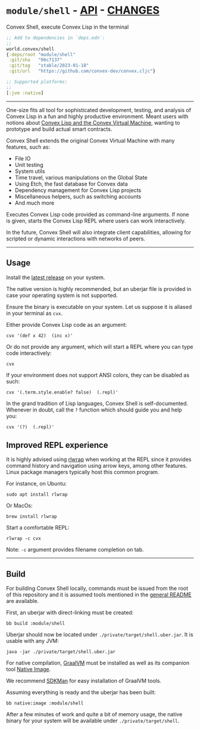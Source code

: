 # `module/shell` - [API](doc/API.md)  - [CHANGES](doc/changelog.md)

Convex Shell, execute Convex Lisp in the terminal

```clojure
;; Add to dependencies in `deps.edn`:
;;
world.convex/shell
{:deps/root "module/shell"
 :git/sha   "06c7137"
 :git/tag   "stable/2023-01-18"
 :git/url   "https://github.com/convex-dev/convex.cljc"}
```

```clojure
;; Supported platforms:
;;
[:jvm :native]
```


---

One-size fits all tool for sophisticated development, testing, and analysis of
Convex Lisp in a fun and highly productive environment. Meant users with notions
about [Convex Lisp and the Convex Virtual Machine](https://convex.world/cvm),
wanting to prototype and build actual smart contracts.

Convex Shell extends the original Convex Virtual Machine with many features,
such as:

- File IO
- Unit testing
- System utils
- Time travel, various manipulations on the Global State
- Using Etch, the fast database for Convex data 
- Dependency management for Convex Lisp projects
- Miscellaneous helpers, such as switching accounts
- And much more

Executes Convex Lisp code provided as command-line arguments. If none is given,
starts the Convex Lisp REPL where users can work interactively.

In the future, Convex Shell will also integrate client capabilities,
allowing for scripted or dynamic interactions with networks of peers.


---


## Usage

Install the [latest
release](https://github.com/Convex-Dev/convex.cljc/releases/tag/stable%2F2023-01-18)
on your system.

The native version is highly recommended, but an uberjar file is provided in case
your operating system is not supported.

Ensure the binary is executable on your system. Let us suppose it is aliased in
your terminal as `cvx`.

Either provide Convex Lisp code as an argument:

    cvx '(def x 42)  (inc x)'

Or do not provide any argument, which will start a REPL where you can type code
interactively:

    cvx

If your environment does not support ANSI colors, they can be disabled as such:

    cvx '(.term.style.enable? false)  (.repl)'

In the grand tradition of Lisp languages, Convex Shell is self-documented.
Whenever in doubt, call the `?` function which should guide you and help you:

    cvx '(?)  (.repl)'


## Improved REPL experience

It is highly advised using [rlwrap](https://github.com/hanslub42/rlwrap) when
working at the REPL since it provides command history and navigation using arrow
keys, among other features. Linux package managers typically host this common
program.

For instance, on Ubuntu:

    sudo apt install rlwrap

Or MacOs:

    brew install rlwrap

Start a comfortable REPL:

    rlwrap -c cvx

Note: `-c` argument provides filename completion on tab.


---


## Build

For building Convex Shell locally, commands must be issued from the root of
this repository and it is assumed tools mentioned in the [general
README](../../README.md) are available. 

First, an uberjar with direct-linking must be created:

    bb build :module/shell

Uberjar should now be located under `./private/target/shell.uber.jar`. It is
usable with any JVM:

    java -jar ./private/target/shell.uber.jar

For native compilation, [GraalVM](https://www.graalvm.org/docs/getting-started/)
must be installed as well as its companion tool [Native
Image](https://www.graalvm.org/reference-manual/native-image/#install-native-image).

We recommend [SDKMan](https://sdkman.io) for easy installation of GraalVM tools.

Assuming everything is ready and the uberjar has been built:

    bb native:image :module/shell

After a few minutes of work and quite a bit of memory usage, the native binary
for your system will be available under `./private/target/shell`.

